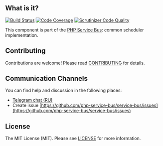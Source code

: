 ## What is it?
[![Build Status](https://travis-ci.org/php-service-bus/scheduler.svg?branch=v4.4)](https://travis-ci.org/php-service-bus/scheduler)
[![Code Coverage](https://scrutinizer-ci.com/g/php-service-bus/scheduler/badges/coverage.png?b=master)](https://scrutinizer-ci.com/g/php-service-bus/scheduler/?branch=master)
[![Scrutinizer Code Quality](https://scrutinizer-ci.com/g/php-service-bus/scheduler/badges/quality-score.png?b=master)](https://scrutinizer-ci.com/g/php-service-bus/scheduler/?branch=master)

This component is part of the [PHP Service Bus](https://github.com/php-service-bus/service-bus): common scheduler implementation.

## Contributing
Contributions are welcome! Please read [CONTRIBUTING](CONTRIBUTING.md) for details.

## Communication Channels
You can find help and discussion in the following places:
* [Telegram chat (RU)](https://t.me/php_service_bus)
* Create issue [https://github.com/php-service-bus/service-bus/issues](https://github.com/php-service-bus/service-bus/issues)

## License

The MIT License (MIT). Please see [LICENSE](LICENSE.md) for more information.
